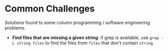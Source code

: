 # Common Challenges
Solutions found to some column programming / software engineering problems.

* **Find files that are missing a given string**: if grep is available, use `grep -L string files` to find the files from `files` that don't contain `string`